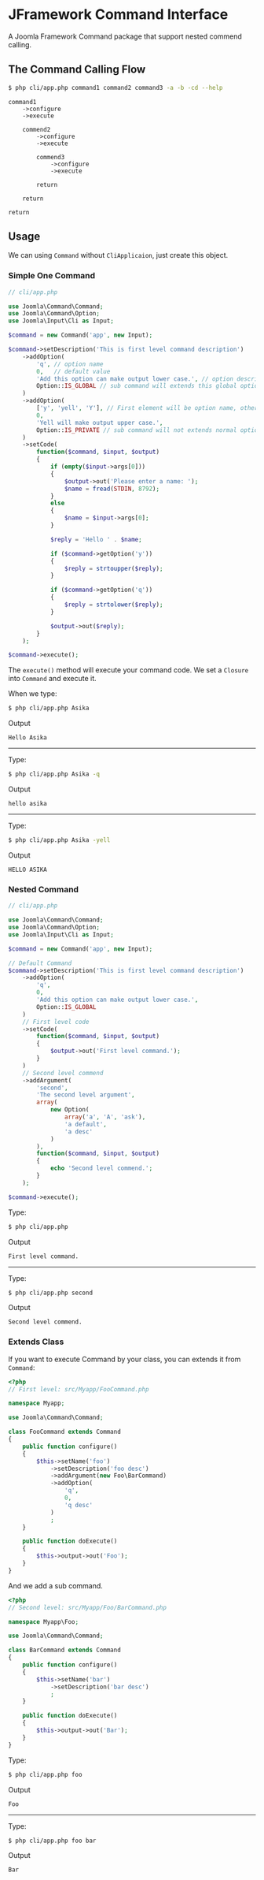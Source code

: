 # JFramework Command Interface

A Joomla Framework Command package that support nested commend calling.

## The Command Calling Flow

``` bash
$ php cli/app.php command1 command2 command3 -a -b -cd --help
```

``` text
command1
    ->configure
    ->execute
    
    commend2
        ->configure
        ->execute
        
        commend3
            ->configure
            ->execute
        
        return
    
    return

return
```

## Usage

We can using `Command` without `CliApplicaion`, just create this object.

### Simple One Command

``` php
// cli/app.php

use Joomla\Command\Command;
use Joomla\Command\Option;
use Joomla\Input\Cli as Input;

$command = new Command('app', new Input);

$command->setDescription('This is first level command description')
	->addOption(
		'q', // option name
		0,   // default value
		'Add this option can make output lower case.', // option description
		Option::IS_GLOBAL // sub command will extends this global option
	)
	->addOption(
		['y', 'yell', 'Y'], // First element will be option name, others will be alias
		0,
		'Yell will make output upper case.',
		Option::IS_PRIVATE // sub command will not extends normal option
	)
	->setCode(
		function($command, $input, $output)
		{
			if (empty($input->args[0]))
			{
				$output->out('Please enter a name: ');
				$name = fread(STDIN, 8792);
			}
			else
			{
				$name = $input->args[0];
			}

			$reply = 'Hello ' . $name;

			if ($command->getOption('y'))
			{
				$reply = strtoupper($reply);
			}

			if ($command->getOption('q'))
			{
				$reply = strtolower($reply);
			}

			$output->out($reply);
		}
	);

$command->execute();
```

The `execute()` method will execute your command code. We set a `Closure` into `Command` and execute it.

When we type:

``` bash
$ php cli/app.php Asika
```

Output

``` text
Hello Asika
```

-----

Type:

``` bash
$ php cli/app.php Asika -q
```

Output

``` text
hello asika
```
-----

Type:

``` bash
$ php cli/app.php Asika -yell
```

Output

``` text
HELLO ASIKA
```

### Nested Command

``` php
// cli/app.php

use Joomla\Command\Command;
use Joomla\Command\Option;
use Joomla\Input\Cli as Input;

$command = new Command('app', new Input);

// Default Command
$command->setDescription('This is first level command description')
	->addOption(
		'q',
		0,
		'Add this option can make output lower case.',
		Option::IS_GLOBAL
	)
	// First level code
	->setCode(
		function($command, $input, $output)
		{
			$output->out('First level command.');
		}
	)
	// Second level commend
	->addArgument(
		'second',
		'The second level argument',
		array(
			new Option(
				array('a', 'A', 'ask'),
				'a default',
				'a desc'
			)
		),
		function($command, $input, $output)
		{
			echo 'Second level commend.';
		}
	);

$command->execute();
```

Type:

``` bash
$ php cli/app.php
```

Output

``` text
First level command.
```

-----

Type:

``` bash
$ php cli/app.php second
```

Output

``` text
Second level commend.
```

### Extends Class

If you want to execute Command by your class, you can extends it from `Command`:

``` php
<?php
// First level: src/Myapp/FooCommand.php

namespace Myapp;

use Joomla\Command\Command;

class FooCommand extends Command
{
	public function configure()
	{
		$this->setName('foo')
		    ->setDescription('foo desc')
			->addArgument(new Foo\BarCommand)
			->addOption(
			    'q',
			    0,
			    'q desc'
			)
			;
	}

	public function doExecute()
	{
		$this->output->out('Foo');
	}
}
```

And we add a sub command.

``` php
<?php
// Second level: src/Myapp/Foo/BarCommand.php

namespace Myapp\Foo;

use Joomla\Command\Command;

class BarCommand extends Command
{
	public function configure()
	{
		$this->setName('bar')
            ->setDescription('bar desc')
			;
	}

	public function doExecute()
    {
        $this->output->out('Bar');
    }
}
```

Type:

``` bash
$ php cli/app.php foo
```

Output

``` text
Foo
```

-----

Type:

``` bash
$ php cli/app.php foo bar
```

Output

``` text
Bar
```
